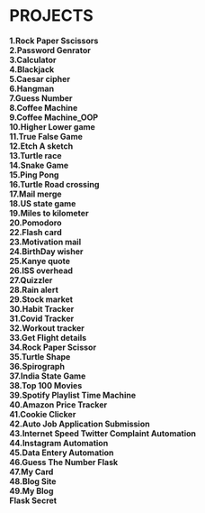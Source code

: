 # PROJECTS
**1.Rock Paper Sscissors**<br>
**2.Password Genrator**<br>
**3.Calculator**<br>
**4.Blackjack**<br>
**5.Caesar cipher**<br>
**6.Hangman**<br>
**7.Guess Number**<br>
**8.Coffee Machine**<br>
**9.Coffee Machine_OOP**<br>
**10.Higher Lower game**<br>
**11.True False Game**<br>
**12.Etch A sketch**<br>
**13.Turtle race**<br>
**14.Snake Game**<br>
**15.Ping Pong**<br>
**16.Turtle Road crossing**<br>
**17.Mail merge**<br>
**18.US state game**<br>
**19.Miles to kilometer**<br>
**20.Pomodoro**<br>
**22.Flash card**<br>
**23.Motivation mail**<br>
**24.BirthDay wisher**<br>
**25.Kanye quote**<br>
**26.ISS overhead**<br>
**27.Quizzler**<br>
**28.Rain alert**<br>
**29.Stock market**<br>
**30.Habit Tracker**<br>
**31.Covid Tracker**<br>
**32.Workout tracker**<br>
**33.Get Flight details**<br>
**34.Rock Paper Scissor**<br>
**35.Turtle Shape**<br>
**36.Spirograph**<br>
**37.India State Game**<br>
**38.Top 100 Movies**<br>
**39.Spotify Playlist Time Machine**<br>
**40.Amazon Price Tracker**<br>
**41.Cookie Clicker**<br>
**42.Auto Job Application Submission**<br>
**43.Internet Speed Twitter Complaint Automation**<br>
**44.Instagram Automation**<br>
**45.Data Entery Automation**<br>
**46.Guess The Number Flask**<br>
**47.My Card**<br>
**48.Blog Site**<br>
**49.My Blog**<br>
**Flask Secret**<br>